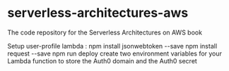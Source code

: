 # serverless-architectures-aws
The code repository for the Serverless Architectures on AWS book


Setup user-profile lambda :
npm install jsonwebtoken --save
npm install request --save
npm run deploy
create two environment variables for your Lambda function to store the Auth0 domain and the Auth0 secret